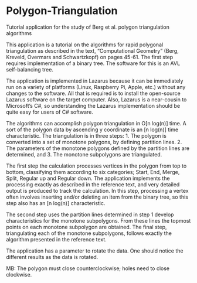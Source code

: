 # Polygon-Triangulation
Tutorial application for the study of Berg et al. polygon triangulation algorithms

This application is a tutorial on the algorithms for rapid polygonal triangulation as described in the text, “Computational Geometry” (Berg, Kreveld, Overmars and Schwartzkopf) on pages 45-61. The first step requires implementation of a binary tree. The software for this is an AVL self-balancing tree.

The application is implemented in Lazarus because it can be immediately run on a variety of platforms (Linux, Raspberry Pi, Apple, etc.) without any changes to the software. All that is required is to install the open-source Lazarus software on the target computer. Also, Lazarus is a near-cousin to Microsoft’s C#, so understanding the Lazarus implementation should be quite easy for users of C# software.

The algorithms can accomplish polygon triangulation in O[n log(n)] time. A sort of the polygon data by ascending y coordinate is an [n log(n)] time characteristic. The triangulation is in three steps: 1. The polygon is converted into a set of monotone polygons, by defining partition lines. 2. The parameters of the monotone polygons defined by the partition lines are determined, and 3. The monotone subpolygons are triangulated. 

The first step the calculation processes vertices in the polygon from top to bottom, classifying them according to six categories; Start, End, Merge, Split, Regular up and Regular down. The application implements the processing exactly as described in the reference text, and very detailed output is produced to track the calculation. In this step, processing a vertex often involves inserting and/or deleting an item from the binary tree, so this step also has an [n log(n)] characteristic.

The second step uses the partition lines determined in step 1 develop characteristics for the monotone subpolygons. From these lines the topmost points on each monotone subpolygon are obtained. The final step, triangulating each of the monotone subpolygons, follows exactly the algorithm presented in the reference text. 

The application has a parameter to rotate the data. One should notice the different results as the data is rotated.

MB: The polygon must close counterclockwise; holes need to close clockwise.

